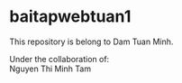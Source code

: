 # baitapwebtuan1
This repository is belong to Dam Tuan Minh.

Under the collaboration of:  
Nguyen Thi Minh Tam
